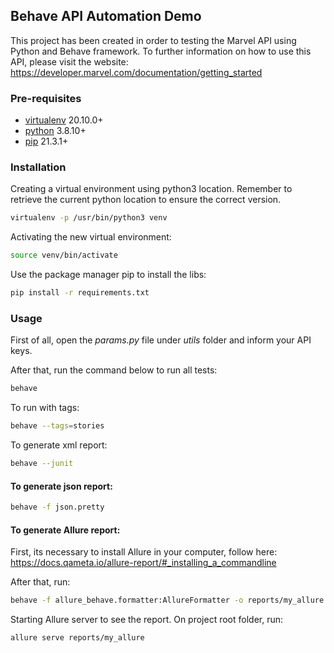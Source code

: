 ## Behave API Automation Demo

This project has been created in order to testing the Marvel API using Python and Behave framework. To further information on how to use this API, please visit the website: https://developer.marvel.com/documentation/getting_started 

### Pre-requisites
- [virtualenv](https://docs.python.org/3.8/library/venv.html) 20.10.0+
- [python](https://www.python.org/downloads/release/python-3810/) 3.8.10+
- [pip](https://pypi.org/project/pip/) 21.3.1+

### Installation

Creating a virtual environment using python3 location. Remember to retrieve the current python location to ensure the correct version.

```bash
virtualenv -p /usr/bin/python3 venv
```

Activating the new virtual environment:

```bash
source venv/bin/activate
```

Use the package manager pip to install the libs:

```bash
pip install -r requirements.txt
```

### Usage

First of all, open the *params.py* file under *utils* folder and inform your API keys.

After that, run the command below to run all tests:


```bash
behave
```

To run with tags:


```bash
behave --tags=stories
```
To generate xml report:


```bash
behave --junit
```

#### To generate json report:


```bash
behave -f json.pretty
```


#### To generate Allure report:
First, its necessary to install Allure in your computer, follow here: https://docs.qameta.io/allure-report/#_installing_a_commandline

After that, run:

```bash
behave -f allure_behave.formatter:AllureFormatter -o reports/my_allure
```

Starting Allure server to see the report. On project root folder, run:


```bash
allure serve reports/my_allure
```
